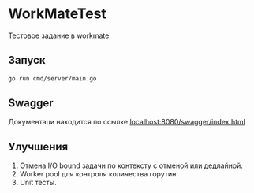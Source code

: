 # WorkMateTest
Тестовое задание в workmate
## Запуск
```bash
go run cmd/server/main.go
```
## Swagger 
Документаци находится по ссылке <localhost:8080/swagger/index.html>

## Улучшения
1. Отмена I/O bound задачи по контексту с отменой или дедлайной.
2. Worker pool для контроля количества горутин.
3. Unit тесты.
